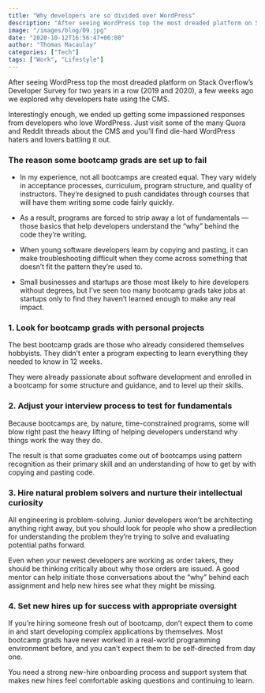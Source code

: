 ```yaml
---
title: "Why developers are so divided over WordPress"
description: "After seeing WordPress top the most dreaded platform on Stack Overflow’s Developer Survey for two years in a row (2019 and 2020), a few weeks ago we explored why developers hate using the CMS."
image: "/images/blog/09.jpg"
date: "2020-10-12T16:56:47+06:00"
author: "Thomas Macaulay"
categories: ["Tech"]
tags: ["Work", "Lifestyle"]
---
```


After seeing WordPress top the most dreaded platform on Stack Overflow’s Developer Survey for two years in a row (2019 and 2020), a few weeks ago we explored why developers hate using the CMS.

Interestingly enough, we ended up getting some impassioned responses from developers who love WordPress. Just visit some of the many Quora and Reddit threads about the CMS and you’ll find die-hard WordPress haters and lovers battling it out.

### The reason some bootcamp grads are set up to fail

* In my experience, not all bootcamps are created equal. They vary widely in acceptance processes, curriculum, program structure, and quality of instructors. They’re designed to push candidates through courses that will have them writing some code fairly quickly.

* As a result, programs are forced to strip away a lot of fundamentals — those basics that help developers understand the “why” behind the code they’re writing.

* When young software developers learn by copying and pasting, it can make troubleshooting difficult when they come across something that doesn’t fit the pattern they’re used to.

* Small businesses and startups are those most likely to hire developers without degrees, but I’ve seen too many bootcamp grads take jobs at startups only to find they haven’t learned enough to make any real impact.

### 1. Look for bootcamp grads with personal projects

The best bootcamp grads are those who already considered themselves hobbyists. They didn’t enter a program expecting to learn everything they needed to know in 12 weeks.

They were already passionate about software development and enrolled in a bootcamp for some structure and guidance, and to level up their skills.

### 2. Adjust your interview process to test for fundamentals

Because bootcamps are, by nature, time-constrained programs, some will blow right past the heavy lifting of helping developers understand why things work the way they do.

The result is that some graduates come out of bootcamps using pattern recognition as their primary skill and an understanding of how to get by with copying and pasting code.

### 3. Hire natural problem solvers and nurture their intellectual curiosity

All engineering is problem-solving. Junior developers won’t be architecting anything right away, but you should look for people who show a predilection for understanding the problem they’re trying to solve and evaluating potential paths forward.

Even when your newest developers are working as order takers, they should be thinking critically about why those orders are issued. A good mentor can help initiate those conversations about the “why” behind each assignment and help new hires see what they might be missing.

### 4. Set new hires up for success with appropriate oversight

If you’re hiring someone fresh out of bootcamp, don’t expect them to come in and start developing complex applications by themselves. Most bootcamp grads have never worked in a real-world programming environment before, and you can’t expect them to be self-directed from day one.

You need a strong new-hire onboarding process and support system that makes new hires feel comfortable asking questions and continuing to learn.
